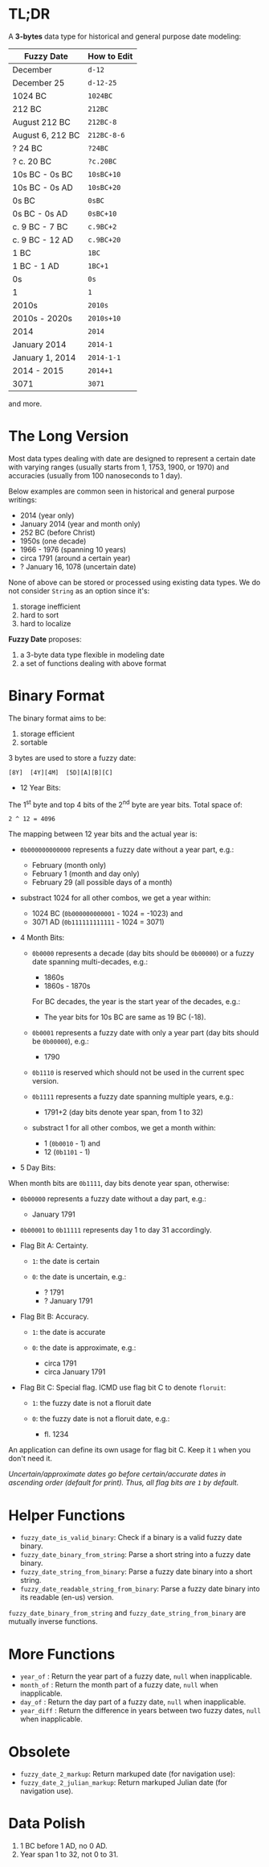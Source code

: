 TL;DR
=====

A **3-bytes** data type for historical and general purpose date modeling:

| Fuzzy Date       | How to Edit |
|------------------|-------------|
| December         | `d-12`      |
| December 25      | `d-12-25`   |
| 1024 BC          | `1024BC`    |
| 212 BC           | `212BC`     |
| August 212 BC    | `212BC-8`   |
| August 6, 212 BC | `212BC-8-6` |
| ? 24 BC          | `?24BC`     |
| ? c. 20 BC       | `?c.20BC`   |
| 10s BC - 0s BC   | `10sBC+10`  |
| 10s BC - 0s AD   | `10sBC+20`  |
| 0s BC            | `0sBC`      |
| 0s BC - 0s AD    | `0sBC+10`   |
| c. 9 BC - 7 BC   | `c.9BC+2`   |
| c. 9 BC - 12 AD  | `c.9BC+20`  |
| 1 BC             | `1BC`       |
| 1 BC - 1 AD      | `1BC+1`     |
| 0s               | `0s`        |
| 1                | `1`         |
| 2010s            | `2010s`     |
| 2010s - 2020s    | `2010s+10`  |
| 2014             | `2014`      |
| January 2014     | `2014-1`    |
| January 1, 2014  | `2014-1-1`  |
| 2014 - 2015      | `2014+1`    |
| 3071             | `3071`      |

and more.

The Long Version
================

Most data types dealing with date are designed to represent a certain date with
varying ranges (usually starts from 1, 1753, 1900, or 1970) and accuracies
(usually from 100 nanoseconds to 1 day).

Below examples are common seen in historical and general purpose writings:

  + 2014 (year only)
  + January 2014 (year and month only)
  + 252 BC (before Christ)
  + 1950s (one decade)
  + 1966 - 1976 (spanning 10 years)
  + circa 1791 (around a certain year)
  + ? January 16, 1078 (uncertain date)

None of above can be stored or processed using existing data types. We do not
consider `String` as an option since it's:

  1. storage inefficient
  2. hard to sort
  3. hard to localize

**Fuzzy Date** proposes:

  1. a 3-byte data type flexible in modeling date
  2. a set of functions dealing with above format


Binary Format
=============

The binary format aims to be:

  1. storage efficient
  2. sortable

3 bytes are used to store a fuzzy date:

    [8Y]  [4Y][4M]  [5D][A][B][C]

+ 12 Year Bits:

The 1<sup>st</sup> byte and top 4 bits of the 2<sup>nd</sup> byte are year bits. Total space of:

    2 ^ 12 = 4096

The mapping between 12 year bits and the actual year is:

  - `0b000000000000` represents a fuzzy date without a year part, e.g.:

    * February (month only)
    * February 1 (month and day only)
    * February 29 (all possible days of a month)

  - substract 1024 for all other combos, we get a year within:

    * 1024 BC (`0b000000000001` - 1024 = -1023) and
    * 3071 AD (`0b111111111111` - 1024 =  3071)

+ 4 Month Bits:

  - `0b0000` represents a decade (day bits should be `0b00000`) or a fuzzy date
    spanning multi-decades, e.g.:

    * 1860s
    * 1860s - 1870s

    For BC decades, the year is the start year of the decades, e.g.:

    * The year bits for 10s BC are same as 19 BC (-18).

  - `0b0001` represents a fuzzy date with only a year part (day bits should be
    `0b00000`), e.g.:

    * 1790

  - `0b1110` is reserved which should not be used in the current spec version.

  - `0b1111` represents a fuzzy date spanning multiple years, e.g.:

    * 1791+2 (day bits denote year span, from 1 to 32)

  - substract 1 for all other combos, we get a month within:

    * 1  (`0b0010` - 1) and
    * 12 (`0b1101` - 1)

+ 5 Day Bits:

When month bits are `0b1111`, day bits denote year span, otherwise:

  - `0b00000` represents a fuzzy date without a day part, e.g.:

    * January 1791

  - `0b00001` to `0b11111` represents day 1 to day 31 accordingly.

+ Flag Bit A: Certainty.

  - `1`: the date is certain
  - `0`: the date is uncertain, e.g.:

    * ? 1791
    * ? January 1791

+ Flag Bit B: Accuracy.

  - `1`: the date is accurate
  - `0`: the date is approximate, e.g.:

    * circa 1791
    * circa January 1791

+ Flag Bit C: Special flag. ICMD use flag bit C to denote `floruit`:

  - `1`: the fuzzy date is not a floruit date
  - `0`: the fuzzy date is not a floruit date, e.g.:

    * fl. 1234

An application can define its own usage for flag bit C. Keep it `1` when you
don't need it.

*Uncertain/approximate dates go before certain/accurate dates in
ascending order (default for print). Thus, all flag bits are `1` by default.*


Helper Functions
================

+ `fuzzy_date_is_valid_binary`: Check if a binary is a valid fuzzy date binary.
+ `fuzzy_date_binary_from_string`: Parse a short string into a fuzzy date binary.
+ `fuzzy_date_string_from_binary`: Parse a fuzzy date binary into a short string.
+ `fuzzy_date_readable_string_from_binary`: Parse a fuzzy date binary into its readable (en-us) version.

`fuzzy_date_binary_from_string` and `fuzzy_date_string_from_binary` are mutually inverse functions.


More Functions
==============

+ `year_of`   : Return the year  part of a fuzzy date, `null` when inapplicable.
+ `month_of`  : Return the month part of a fuzzy date, `null` when inapplicable.
+ `day_of`    : Return the day   part of a fuzzy date, `null` when inapplicable.
+ `year_diff` : Return the difference in years between two fuzzy dates, `null`
  when inapplicable.


Obsolete
========

+ `fuzzy_date_2_markup`: Return markuped date (for navigation use):
+ `fuzzy_date_2_julian_markup`: Return markuped Julian date (for navigation use).


Data Polish
===========

1. 1 BC before 1 AD, no 0 AD.
2. Year span 1 to 32, not 0 to 31.
